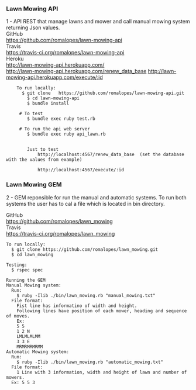 ### Lawn Mowing API
1 - API REST that manage lawns and mower and call manual mowing system returning Json values.<br>
		GitHub<br>
		  https://github.com/romalopes/lawn-mowing-api<br>
		Travis<br>
		  https://travis-ci.org/romalopes/lawn-mowing-api<br>
		Heroku<br>
		  http://lawn-mowing-api.herokuapp.com/ <br>
		  http://lawn-mowing-api.herokuapp.com/renew_data_base
			http://lawn-mowing-api.herokuapp.com/execute/:id


		To run locally:
		  $ git clone   https://github.com/romalopes/lawn-mowing-api.git
			$ cd lawn-mowing-api
			$ bundle install

		 # To test
		  	$ bundle exec ruby test.rb

		 # To run the api web server
		  	$ bundle exec ruby api_lawn.rb


		  	Just to test
				http://localhost:4567/renew_data_base  (set the database with the values from example)

				http://localhost:4567/execute/:id



### Lawn Mowing GEM
2 - GEM reponsible for run the manual and automatic systems.  To run both systems the user has to cal a file which is located in bin directory.
    <p>GitHub<br>
      https://github.com/romalopes/lawn_mowing<br>
    Travis<br>
      https://travis-ci.org/romalopes/lawn_mowing<br>
    </P>

    To run locally:
      $ git clone https://github.com/romalopes/lawn_mowing.git
      $ cd lawn_mowing

    Testing:
      $ rspec spec
    
    Running the GEM
    Manual Mowing system:
      Run:
        $ ruby -Ilib ./bin/lawn_mowing.rb "manual_mowing.txt"
      File format:
        Fist line has informatino of width and height.
        Following lines have position of each mower, heading and sequence of moves.
        Ex:
        5 5 
        1 2 N
        LMLMLMLMM
        3 3 E
        MRMRMRMRMM
    Automatic Mowing system:
      Run:
        $ ruby -Ilib ./bin/lawn_mowing.rb "automatic_mowing.txt"
      File format:
        1 Line with 3 information, width and height of lawn and number of mowers.
      Ex: 5 5 3
